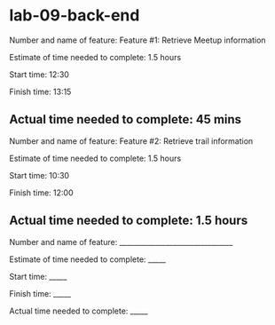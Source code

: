 # lab-09-back-end

Number and name of feature: Feature #1: Retrieve Meetup information

Estimate of time needed to complete: 1.5 hours

Start time: 12:30

Finish time: 13:15

Actual time needed to complete: 45 mins
------------------------------------
Number and name of feature: Feature #2: Retrieve trail information

Estimate of time needed to complete: 1.5 hours

Start time: 10:30

Finish time: 12:00

Actual time needed to complete: 1.5 hours
------------------------------------
Number and name of feature: ________________________________

Estimate of time needed to complete: _____

Start time: _____

Finish time: _____

Actual time needed to complete: _____